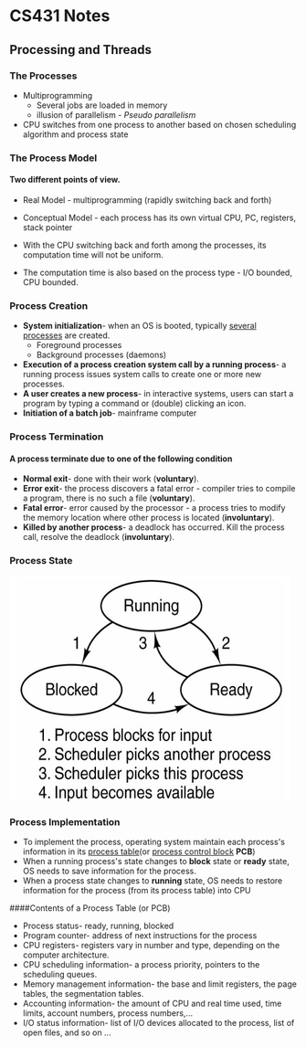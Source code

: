 # CS431 Notes

Processing and Threads
----------------------

### The Processes
* Multiprogramming
    + Several jobs are loaded in memory
    + illusion of parallelism - *Pseudo parallelism*
* CPU switches from one process to another based on chosen scheduling algorithm and process state

### The Process Model
#### Two different points of view. 
* Real Model - multiprogramming (rapidly switching back and forth) 
* Conceptual Model - each process has its own virtual CPU, PC, registers, stack pointer

* With the CPU switching back and forth among the processes, its computation time will not be uniform. 
* The computation time is also based on the process type - I/O bounded, CPU bounded.

### Process Creation
* __System initialization__- when an OS is booted, typically <u>several processes</u> are created.
    + Foreground processes
    + Background processes (daemons)
* __Execution of a process creation system call by a running process__- a running process issues system calls to create one or more new processes.
* __A user creates a new process__- in interactive systems, users can start a program by typing a command or (double) clicking an icon.
* __Initiation of a batch job__- mainframe computer

### Process Termination
#### A process terminate due to one of the following condition
* __Normal exit__- done with their work (__voluntary__).
* __Error exit__- the process discovers a fatal error - compiler tries to compile a program, there is no such a file (__voluntary__).
* __Fatal error__- error caused by the processor - a process tries to modify the memory location where other process is located (__involuntary__).
* __Killed by another process__- a deadlock has occurred. Kill the process call, resolve the deadlock (__involuntary__).

### Process State
![States](runningblockready.png)

### Process Implementation
* To implement the process, operating system maintain each process's information in its <u>process table</u>(or <u>process control block</u> __PCB__)
* When a running process's state changes to __block__ state or __ready__ state, OS needs to save information for the process.
* When a process state changes to __running__ state, OS needs to restore information for the process (from its process table) into CPU

####Contents of a Process Table (or PCB)
* Process status- ready, running, blocked
* Program counter-  address of next instructions for the process
* CPU registers- registers vary in number and type, depending on the computer architecture. 
* CPU scheduling information- a process priority, pointers to the scheduling queues.
* Memory management information- the base and limit registers, the page tables, the segmentation tables.
* Accounting information- the amount of CPU and real time used, time limits, account numbers, process numbers,...
* I/O status information- list of I/O devices allocated to the process, list of open files, and so on ...
